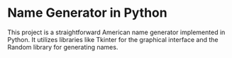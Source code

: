 # Name Generator in Python
This project is a straightforward American name generator implemented in Python. It utilizes libraries like Tkinter for the graphical interface and the Random library for generating names.
